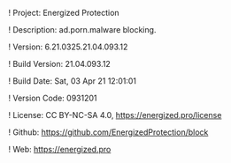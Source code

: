 ! Project: Energized Protection

! Description: ad.porn.malware blocking.

! Version: 6.21.0325.21.04.093.12

! Build Version: 21.04.093.12

! Build Date: Sat, 03 Apr 21 12:01:01

! Version Code: 0931201

! License: CC BY-NC-SA 4.0, https://energized.pro/license

! Github: https://github.com/EnergizedProtection/block

! Web: https://energized.pro
